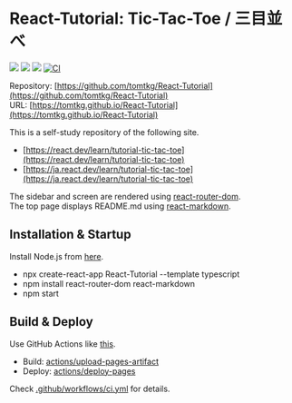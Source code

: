 # React-Tutorial: Tic-Tac-Toe / 三目並べ 

![](https://img.shields.io/github/languages/top/tomtkg/React-Tutorial)
![](https://img.shields.io/github/languages/code-size/tomtkg/React-Tutorial)
![](https://img.shields.io/github/last-commit/tomtkg/React-Tutorial)
[![CI](https://github.com/tomtkg/React-Tutorial/actions/workflows/ci.yml/badge.svg)](https://github.com/tomtkg/React-Tutorial/actions/workflows/ci.yml)

Repository: [https://github.com/tomtkg/React-Tutorial](https://github.com/tomtkg/React-Tutorial)  
URL: [https://tomtkg.github.io/React-Tutorial](https://tomtkg.github.io/React-Tutorial)

This is a self-study repository of the following site.
* [https://react.dev/learn/tutorial-tic-tac-toe](https://react.dev/learn/tutorial-tic-tac-toe)
* [https://ja.react.dev/learn/tutorial-tic-tac-toe](https://ja.react.dev/learn/tutorial-tic-tac-toe)

The sidebar and screen are rendered using [react-router-dom](https://www.npmjs.com/package/react-router-dom).  
The top page displays README.md using [react-markdown](https://www.npmjs.com/package/react-markdown).

## Installation & Startup
Install Node.js from [here](https://nodejs.org/en).
* npx create-react-app React-Tutorial --template typescript
* npm install react-router-dom react-markdown
* npm start

## Build & Deploy
Use GitHub Actions like [this](https://github.com/tomtkg/React-Tutorial/actions).
* Build: [actions/upload-pages-artifact](https://github.com/actions/upload-pages-artifact)
* Deploy: [actions/deploy-pages](https://github.com/actions/deploy-pages)

Check [.github/workflows/ci.yml](https://github.com/tomtkg/React-Tutorial/blob/main/.github/workflows/ci.yml) for details.
